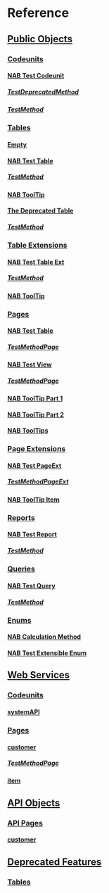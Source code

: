 # Reference

## [Public Objects](docs/public-objects.md)
### [Codeunits](docs/codeunits.md)
#### [NAB Test Codeunit](docs/codeunit-nab-test-codeunit/index.md)
##### [TestDeprecatedMethod](docs/codeunit-nab-test-codeunit/test-deprecated-method.md)
##### [TestMethod](docs/codeunit-nab-test-codeunit/test-method.md)
### [Tables](docs/tables.md)
#### [Empty](docs/table-empty/index.md)
#### [NAB Test Table](docs/table-nab-test-table/index.md)
##### [TestMethod](docs/table-nab-test-table/test-method.md)
#### [NAB ToolTip](docs/table-nab-tool-tip/index.md)
#### [The Deprecated Table](docs/table-nabx-the-deprecated-table/index.md)
##### [TestMethod](docs/table-nabx-the-deprecated-table/test-method.md)
### [Table Extensions](docs/table-extensions.md)
#### [NAB Test Table Ext](docs/tableextension-nab-test-table-ext/index.md)
##### [TestMethod](docs/tableextension-nab-test-table-ext/test-method.md)
#### [NAB ToolTip](docs/tableextension-nab-tool-tip/index.md)
### [Pages](docs/pages.md)
#### [NAB Test Table](docs/page-nab-test-table/index.md)
##### [TestMethodPage](docs/page-nab-test-table/test-method-page.md)
#### [NAB Test View](docs/page-nab-test-view/index.md)
##### [TestMethodPage](docs/page-nab-test-view/test-method-page.md)
#### [NAB ToolTip Part 1](docs/page-nab-tool-tip-part-1/index.md)
#### [NAB ToolTip Part 2](docs/page-nab-tool-tip-part-2/index.md)
#### [NAB ToolTips](docs/page-nab-tool-tips/index.md)
### [Page Extensions](docs/page-extensions.md)
#### [NAB Test PageExt](docs/pageextension-nab-test-page-ext/index.md)
##### [TestMethodPageExt](docs/pageextension-nab-test-page-ext/test-method-page-ext.md)
#### [NAB ToolTip Item](docs/pageextension-nab-tool-tip-item/index.md)
### [Reports](docs/reports.md)
#### [NAB Test Report](docs/report-nab-test-report/index.md)
##### [TestMethod](docs/report-nab-test-report/test-method.md)
### [Queries](docs/queries.md)
#### [NAB Test Query](docs/query-nab-test-query/index.md)
##### [TestMethod](docs/query-nab-test-query/test-method.md)
### [Enums](docs/enums.md)
#### [NAB Calculation Method](docs/enum-nab-calculation-method/index.md)
#### [NAB Test Extensible Enum](docs/enum-nab-test-extensible-enum/index.md)
## [Web Services](docs/web-services.md)
### [Codeunits](docs/ws-codeunits.md)
#### [systemAPI](docs/ws-codeunit-nab-test-codeunit/index.md)
### [Pages](docs/ws-pages.md)
#### [customer](docs/ws-page-nab-test-table/index.md)
##### [TestMethodPage](docs/ws-page-nab-test-table/test-method-page.md)
#### [item](docs/ws-page-nab-tool-tips/index.md)
## [API Objects](docs/api-objects.md)
### [API Pages](docs/api-pages.md)
#### [customer](docs/api-page-test-customer-api/index.md)
## [Deprecated Features](docs/deprecated-features.md)
### [Tables](docs/deprecated-tables.md)
